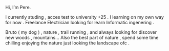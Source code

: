  Hi, I’m Pere. 
 
  I currently studing , acces test to university +25 . 
  I learning on my own way for now . 
  Freelance Electrician looking for learn Informatic ingenering . 

  Bruto ( my dog ) , nature , trail running , and always looking for discover new woods , mountains... Also the best part of nature , spend some time chilling 
  enjoying the nature  just looking the landscape ofc .
  
  

<!---
Pieg22/Pieg22 is a ✨ special ✨ repository because its `README.md` (this file) appears on your GitHub profile.
You can click the Preview link to take a look at your changes.
--->
